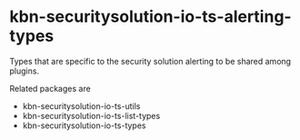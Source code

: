 # kbn-securitysolution-io-ts-alerting-types

Types that are specific to the security solution alerting to be shared among plugins.

Related packages are
* kbn-securitysolution-io-ts-utils
* kbn-securitysolution-io-ts-list-types
* kbn-securitysolution-io-ts-types